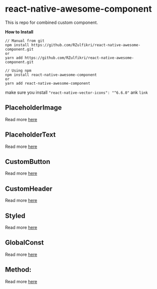 # react-native-awesome-component
This is repo for combined custom component. 

**How to Install**
```
// Manual from git
npm install https://github.com/RZulfikri/react-native-awesome-component.git
or
yarn add https://github.com/RZulfikri/react-native-awesome-component.git

// Using npm
npm install react-native-awesome-component
or
yarn add react-native-awesome-component
```

make sure you install `"react-native-vector-icons": "^6.6.0"` ank `link`

## PlaceholderImage
Read more [here](./doc/placeholder-image.md)

## PlaceholderText
Read more [here](./doc/placeholder-text.md)

## CustomButton
Read more [here](./doc/custom-button.md)

## CustomHeader
Read more [here](./doc/custom-header.md)

## Styled
Read more [here](./doc/styled.md)

## GlobalConst
Read more [here](./doc/global-const.md)

## Method:
Read more [here](./doc/method.md)

